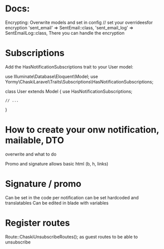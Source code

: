 # Docs:
Encrypting:
Overwrite models and set in config
// set your overrideesfor encryption
'sent_email' => SentEmail::class,
'sent_email_log' => SentEmailLog::class,
There you can handle the encryption


# Subscriptions
Add the HasNotificationSubscriptions  trait to your User model:

use Illuminate\Database\Eloquent\Model;
use Yormy\ChaskiLaravel\Traits\Subscriptions\HasNotificationSubscriptions;

class User extends Model
{
use HasNotificationSubscriptions;

    // ...
}

# How to create your onw notification, mailable, DTO
overwrite and what to do

Promo and signature allows basic html (b, h, links)

# Signature / promo
Can be set in the code per notification
can be set hardcoded and translatables
Can be edited in blade with variables

# Register routes
Route::ChaskiUnsubscribeRoutes();
as guest routes to be able to unsubscribe

